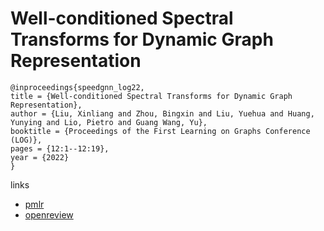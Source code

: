 # Well-conditioned Spectral Transforms for Dynamic Graph Representation

```
@inproceedings{speedgnn_log22,
title = {Well-conditioned Spectral Transforms for Dynamic Graph Representation},
author = {Liu, Xinliang and Zhou, Bingxin and Liu, Yuehua and Huang, Yunying and Lio, Pietro and Guang Wang, Yu},
booktitle = {Proceedings of the First Learning on Graphs Conference (LOG)},
pages = {12:1--12:19},
year = {2022}
}
```

links
- [pmlr](https://proceedings.mlr.press/v198/zhou22a.html)
- [openreview](https://openreview.net/forum?id=kQsniwmGgF5)
